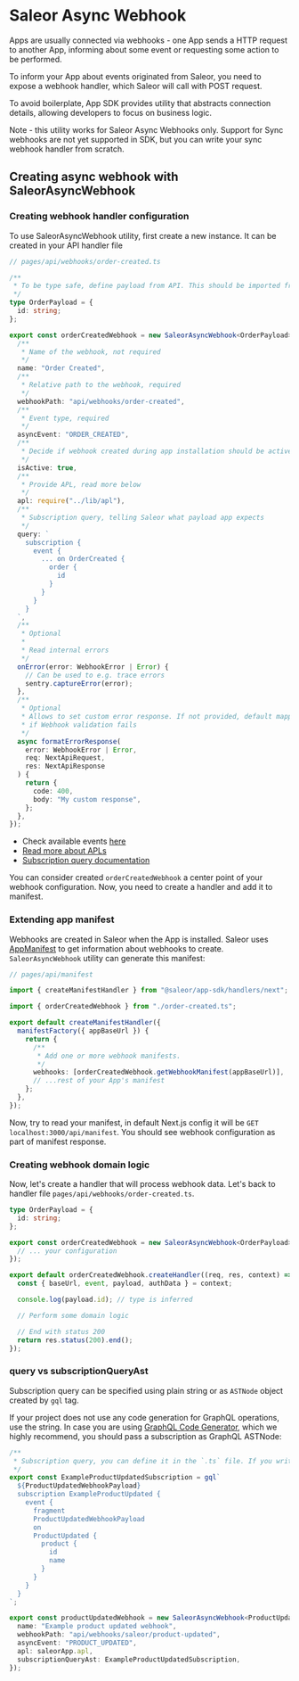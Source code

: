 # Saleor Async Webhook

Apps are usually connected via webhooks - one App sends a HTTP request to another App, informing about some event or requesting some action to be performed.

To inform your App about events originated from Saleor, you need to expose a webhook handler, which Saleor will call with POST request.

To avoid boilerplate, App SDK provides utility that abstracts connection details, allowing developers to focus on business logic.

Note - this utility works for Saleor Async Webhooks only. Support for Sync webhooks are not yet supported in SDK, but you can write your sync webhook handler
from scratch.

## Creating async webhook with SaleorAsyncWebhook

### Creating webhook handler configuration

To use SaleorAsyncWebhook utility, first create a new instance. It can be created in your API handler file

```typescript
// pages/api/webhooks/order-created.ts

/**
 * To be type safe, define payload from API. This should be imported from generated graphQL code
 */
type OrderPayload = {
  id: string;
};

export const orderCreatedWebhook = new SaleorAsyncWebhook<OrderPayload>({
  /**
   * Name of the webhook, not required
   */
  name: "Order Created",
  /**
   * Relative path to the webhook, required
   */
  webhookPath: "api/webhooks/order-created",
  /**
   * Event type, required
   */
  asyncEvent: "ORDER_CREATED",
  /**
   * Decide if webhook created during app installation should be active or not
   */
  isActive: true,
  /**
   * Provide APL, read more below
   */
  apl: require("../lib/apl"),
  /**
   * Subscription query, telling Saleor what payload app expects
   */
  query: `
    subscription {
      event {
        ... on OrderCreated {
          order {
            id
          }
        }
      }
    }  
  `,
  /**
   * Optional
   *
   * Read internal errors
   */
  onError(error: WebhookError | Error) {
    // Can be used to e.g. trace errors
    sentry.captureError(error);
  },
  /**
   * Optional
   * Allows to set custom error response. If not provided, default mapping and message will be responsed
   * if Webhook validation fails
   */
  async formatErrorResponse(
    error: WebhookError | Error,
    req: NextApiRequest,
    res: NextApiResponse
  ) {
    return {
      code: 400,
      body: "My custom response",
    };
  },
});
```

- Check available events [here](https://docs.saleor.io/docs/3.x/developer/extending/apps/asynchronous-webhooks#available-webhook-events)
- [Read more about APLs](./apl.md)
- [Subscription query documentation](https://docs.saleor.io/docs/3.x/developer/extending/apps/subscription-webhook-payloads)

You can consider created `orderCreatedWebhook` a center point of your webhook configuration. Now, you need to create a handler and add it to manifest.

### Extending app manifest

Webhooks are created in Saleor when the App is installed. Saleor uses [AppManifest](https://docs.saleor.io/docs/3.x/developer/extending/apps/manifest) to get information about webhooks to create.  
`SaleorAsyncWebhook` utility can generate this manifest:

```typescript
// pages/api/manifest

import { createManifestHandler } from "@saleor/app-sdk/handlers/next";

import { orderCreatedWebhook } from "./order-created.ts";

export default createManifestHandler({
  manifestFactory({ appBaseUrl }) {
    return {
      /**
       * Add one or more webhook manifests.
       */
      webhooks: [orderCreatedWebhook.getWebhookManifest(appBaseUrl)],
      // ...rest of your App's manifest
    };
  },
});
```

Now, try to read your manifest, in default Next.js config it will be `GET localhost:3000/api/manifest`. You should see webhook configuration as part of manifest response.

### Creating webhook domain logic

Now, let's create a handler that will process webhook data. Let's back to handler file `pages/api/webhooks/order-created.ts`.

```typescript
type OrderPayload = {
  id: string;
};

export const orderCreatedWebhook = new SaleorAsyncWebhook<OrderPayload>({
  // ... your configuration
});

export default orderCreatedWebhook.createHandler((req, res, context) => {
  const { baseUrl, event, payload, authData } = context;

  console.log(payload.id); // type is inferred

  // Perform some domain logic

  // End with status 200
  return res.status(200).end();
});
```

### query vs subscriptionQueryAst

Subscription query can be specified using plain string or as `ASTNode` object created by `gql` tag.

If your project does not use any code generation for GraphQL operations, use the string. In case you are using [GraphQL Code Generator](https://the-guild.dev/graphql/codegen), which we highly recommend, you should pass a subscription as GraphQL ASTNode:

```typescript
/**
 * Subscription query, you can define it in the `.ts` file. If you write operations in separate `.graphql` files, codegen will also export them in the generated file.
 */
export const ExampleProductUpdatedSubscription = gql`
  ${ProductUpdatedWebhookPayload}
  subscription ExampleProductUpdated {
    event {
      fragment
      ProductUpdatedWebhookPayload
      on
      ProductUpdated {
        product {
          id
          name
        }
      }
    }
  }
`;

export const productUpdatedWebhook = new SaleorAsyncWebhook<ProductUpdatedWebhookPayloadFragment>({
  name: "Example product updated webhook",
  webhookPath: "api/webhooks/saleor/product-updated",
  asyncEvent: "PRODUCT_UPDATED",
  apl: saleorApp.apl,
  subscriptionQueryAst: ExampleProductUpdatedSubscription,
});
```
